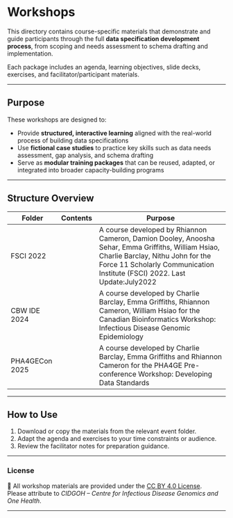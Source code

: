 # Workshops

This directory contains course-specific materials that demonstrate and  guide participants through the full **data specification development process**, from scoping and needs assessment to schema drafting and implementation. 
 
Each package includes an agenda, learning objectives, slide decks, exercises, and facilitator/participant materials.

---

## Purpose

These workshops are designed to:
- Provide **structured, interactive learning** aligned with the real-world process of building data specifications  
- Use **fictional case studies** to practice key skills such as data needs assessment, gap analysis, and schema drafting  
- Serve as **modular training packages** that can be reused, adapted, or integrated into broader capacity-building programs  

---

## Structure Overview

| **Folder** | **Contents** | **Purpose** |
|-------------|--------------|-------------|
|FSCI 2022||A course developed by Rhiannon Cameron, Damion Dooley, Anoosha Sehar, Emma Griffiths, William Hsiao, Charlie Barclay, Nithu John for the Force 11 Scholarly Communication Institute (FSCI) 2022. Last Update:July2022|
|CBW IDE 2024||A course developed by Charlie Barclay, Emma Griffiths, Rhiannon Cameron, William Hsiao for the Canadian Bioinformatics Workshop: Infectious Disease Genomic Epidemiology|
|PHA4GECon 2025||A course developed by Charlie Barclay, Emma Griffiths and Rhiannon Cameron for the PHA4GE Pre-conference Workshop: Developing Data Standards|

---

## How to Use

1. Download or copy the materials from the relevant event folder.  
2. Adapt the agenda and exercises to your time constraints or audience.  
3. Review the facilitator notes for preparation guidance.  

---

### License
🧾 All workshop materials are provided under the [CC BY 4.0 License](https://creativecommons.org/licenses/by/4.0/).  
Please attribute to *CIDGOH – Centre for Infectious Disease Genomics and One Health*.

---
